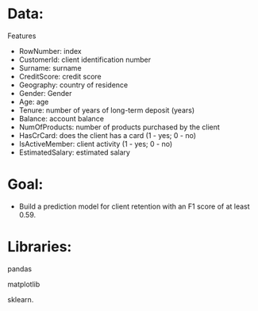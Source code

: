 # Data:

Features

* RowNumber: index
* CustomerId: client identification number
* Surname: surname
* CreditScore: credit score 
* Geography: country of residence
* Gender: Gender
* Age: age
* Tenure: number of years of long-term deposit (years)
* Balance: account balance
* NumOfProducts: number of products purchased by the client
* HasCrCard: does the client has a card (1 - yes; 0 - no)
* IsActiveMember: client activity (1 - yes; 0 - no)
* EstimatedSalary: estimated salary

# Goal:

* Build a prediction model for client retention with an F1 score of at least 0.59. 

# Libraries:

pandas

matplotlib

sklearn. 
